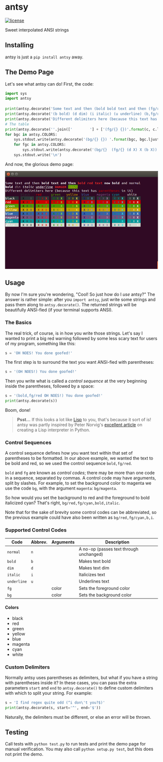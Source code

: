 # antsy

[![license](http://img.shields.io/badge/license-MIT-red.svg?style=flat-square)](https://raw.githubusercontent.com/willyg302/antsy/master/LICENSE)

Sweet interpolated ANSI strings

## Installing

antsy is just a `pip install antsy` away.

## The Demo Page

Let's see what antsy can do! First, the code:

```python
import sys
import antsy

print(antsy.decorate('Some text and then (bold bold text and then (fg/red bold red text) now bold) and normal'))
print(antsy.decorate('(b bold) (d dim) (i italic) (u underline) (b,fg/red DANGER) (bg/green,i,u,fg/yellow CRAZY)'))
print(antsy.decorate('Different delimiters here (because this text has [fg/red parentheses] in it)', start='[', end=']'))
# The table
print(antsy.decorate(''.join(['        '] + ['(fg/{} {})'.format(c, c.ljust(8)) for c in antsy.COLORS])))
for bgc in antsy.COLORS:
	sys.stdout.write(antsy.decorate('(bg/{} {}) '.format(bgc, bgc.ljust(7))))
	for fgc in antsy.COLORS:
		sys.stdout.write(antsy.decorate('(bg/{}  (fg/{} (d X) X (b X)) ) '.format(bgc, fgc)))
	sys.stdout.write('\n')
```

And now, the glorious demo page:

![Demo Page](demo.png)

## Usage

By now I'm sure you're wondering, "Cool! So just how do I *use* antsy?" The answer is rather simple: after you `import antsy`, just write some strings and pass them along to `antsy.decorate()`. The returned strings will be beautifully ANSI-fied (if your terminal supports ANSI).

### The Basics

The real trick, of course, is in how you write those strings. Let's say I wanted to print a big red warning followed by some less scary text for users of my program, something like this:

```python
s = 'OH NOES! You done goofed!'
```

The first step is to surround the text you want ANSI-fied with parentheses:

```python
s = '(OH NOES!) You done goofed!'
```

Then you write what is called a *control sequence* at the very beginning inside the parentheses, followed by a space:

```python
s = '(bold,fg/red OH NOES!) You done goofed!'
print(antsy.decorate(s))
```

Boom, done!

> **Psst...** If this looks a lot like [Lisp](http://en.wikipedia.org/wiki/Lisp_%28programming_language%29) to you, that's because it sort of is! antsy was partly inspired by Peter Norvig's [excellent article](http://norvig.com/lispy.html) on creating a Lisp interpreter in Python.

### Control Sequences

A control sequence defines how you want text within that set of parentheses to be formatted. In our above example, we wanted the text to be bold and red, so we used the control sequence `bold,fg/red`.

`bold` and `fg` are known as *control codes*; there may be more than one code in a sequence, separated by commas. A control code may have arguments, split by slashes. For example, to set the background color to magenta we use the code `bg`, with the argument `magenta`: `bg/magenta`.

So how would you set the background to red and the foreground to bold italicized cyan? That's right, `bg/red,fg/cyan,bold,italic`.

Note that for the sake of brevity some control codes can be abbreviated, so the previous example could have also been written as `bg/red,fg/cyan,b,i`.

### Supported Control Codes

Code | Abbrev. | Arguments | Description
--- | --- | --- | ---
`normal` | `n` | | A no-op (passes text through unchanged)
`bold` | `b` | | Makes text bold
`dim` | `d` | | Makes text dim
`italic` | `i` | | Italicizes text
`underline` | `u` | | Underlines text
`fg` | | color | Sets the foreground color
`bg` | | color | Sets the background color

#### Colors

- black
- red
- green
- yellow
- blue
- magenta
- cyan
- white

### Custom Delimiters

Normally antsy uses parentheses as delimiters, but what if you have a string with parentheses inside it? In these cases, you can pass the extra parameters `start` and `end` to `antsy.decorate()` to define custom delimiters with which to split your string. For example:

```python
s = 'I find regex quite odd (^i don\'t you?$)'
print(antsy.decorate(s, start='^', end='$'))
```

Naturally, the delimiters must be different, or else an error will be thrown.

## Testing

Call tests with `python test.py` to run tests and print the demo page for manual verification. You may also call `python setup.py test`, but this does not print the demo.
